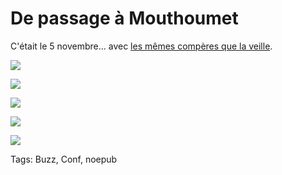 # De passage à Mouthoumet

C'était le 5 novembre... avec [les mêmes compères que la veille](http://blog.tcrouzet.com/2010/11/05/espezel/).

![](http://blog.tcrouzet.comhttps://tcrouzet.com/images_tc/2010/11/mouthoumet5.jpg)

![](http://blog.tcrouzet.comhttps://tcrouzet.com/images_tc/2010/11/mouthoumet4.jpg)

![](http://blog.tcrouzet.comhttps://tcrouzet.com/images_tc/2010/11/mouthoumet1.jpg)

![](http://blog.tcrouzet.comhttps://tcrouzet.com/images_tc/2010/11/mouthoumet2.jpg)

![](http://blog.tcrouzet.comhttps://tcrouzet.com/images_tc/2010/11/mouthoumet3.jpg)



Tags: Buzz, Conf, noepub